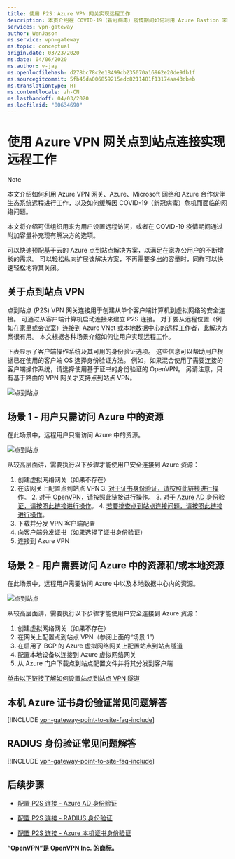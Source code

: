 ```yaml
---
title: 使用 P2S：Azure VPN 网关实现远程工作
description: 本页介绍在 COVID-19（新冠病毒）疫情期间如何利用 Azure Bastion 来实现远程工作。
services: vpn-gateway
author: WenJason
ms.service: vpn-gateway
ms.topic: conceptual
origin.date: 03/23/2020
ms.date: 04/06/2020
ms.author: v-jay
ms.openlocfilehash: d278bc78c2e18499cb235070a16962e20de9fb1f
ms.sourcegitcommit: 5fb45da006859215edc8211481f13174aa43dbeb
ms.translationtype: HT
ms.contentlocale: zh-CN
ms.lasthandoff: 04/03/2020
ms.locfileid: "80634690"
---
```

# <a name="remote-work-using-azure-vpn-gateway-point-to-site"></a>使用 Azure VPN 网关点到站点连接实现远程工作

>[!NOTE]
>本文介绍如何利用 Azure VPN 网关、Azure、Microsoft 网络和 Azure 合作伙伴生态系统远程进行工作，以及如何缓解因 COVID-19（新冠病毒）危机而面临的网络问题。
>

本文将介绍可供组织用来为用户设置远程访问，或者在 COVID-19 疫情期间通过附加容量补充现有解决方的选项。

可以快速预配基于云的 Azure 点到站点解决方案，以满足在家办公用户的不断增长的需求。 可以轻松纵向扩展该解决方案，不再需要多出的容量时，同样可以快速轻松地将其关闭。

## <a name="about-point-to-site-vpn"></a>关于点到站点 VPN

点到站点 (P2S) VPN 网关连接用于创建从单个客户端计算机到虚拟网络的安全连接。 可通过从客户端计算机启动连接来建立 P2S 连接。 对于要从远程位置（例如在家里或会议室）连接到 Azure VNet 或本地数据中心的远程工作者，此解决方案很有用。 本文根据各种场景介绍如何让用户实现远程工作。

下表显示了客户端操作系统及其可用的身份验证选项。 这些信息可以帮助用户根据已在使用的客户端 OS 选择身份验证方法。 例如，如果混合使用了需要连接的客户端操作系统，请选择使用基于证书的身份验证的 OpenVPN。 另请注意，只有基于路由的 VPN 网关才支持点到站点 VPN。

![点到站点](./media/working-remotely-support/ostable.png "操作系统")

## <a name="scenario-1---users-need-access-to-resources-in-azure-only"></a>场景 1 - 用户只需访问 Azure 中的资源

在此场景中，远程用户只需访问 Azure 中的资源。

![点到站点](./media/working-remotely-support/scenario1.png "场景 1")

从较高层面讲，需要执行以下步骤才能使用户安全连接到 Azure 资源：

1. 创建虚拟网络网关（如果不存在）
2. 在该网关上配置点到站点 VPN
    3. [对于证书身份验证，请按照此链接进行操作](/vpn-gateway/vpn-gateway-howto-point-to-site-resource-manager-portal#creategw)。
    2.  [对于 OpenVPN，请按照此链接进行操作](/vpn-gateway/vpn-gateway-howto-openvpn)。
    3.  [对于 Azure AD 身份验证，请按照此链接进行操作](/vpn-gateway/openvpn-azure-ad-tenant)。
    4.  [若要排查点到站点连接问题，请按照此链接进行操作](/vpn-gateway/vpn-gateway-troubleshoot-vpn-point-to-site-connection-problems)。
3. 下载并分发 VPN 客户端配置
4. 向客户端分发证书（如果选择了证书身份验证）
5. 连接到 Azure VPN

## <a name="scenario-2---users-need-access-to-resources-in-azure-andor-on-prem-resources"></a>场景 2 - 用户需要访问 Azure 中的资源和/或本地资源

在此场景中，远程用户需要访问 Azure 中以及本地数据中心内的资源。

![点到站点](./media/working-remotely-support/scenario2.png "场景 2")

从较高层面讲，需要执行以下步骤才能使用户安全连接到 Azure 资源：

1. 创建虚拟网络网关（如果不存在）
2. 在网关上配置点到站点 VPN（参阅上面的“场景 1”）
3. 在启用了 BGP 的 Azure 虚拟网络网关上配置站点到站点隧道
4. 配置本地设备以连接到 Azure 虚拟网络网关
5. 从 Azure 门户下载点到站点配置文件并将其分发到客户端

[单击以下链接了解如何设置站点到站点 VPN 隧道](/vpn-gateway/vpn-gateway-howto-site-to-site-resource-manager-portal)

## <a name="faq-for-native-azure-certificate-authentication"></a><a name="faqcert"></a>本机 Azure 证书身份验证常见问题解答

[!INCLUDE [vpn-gateway-point-to-site-faq-include](../../includes/vpn-gateway-faq-p2s-azurecert-include.md)]

## <a name="faq-for-radius-authentication"></a><a name="faqradius"></a>RADIUS 身份验证常见问题解答

[!INCLUDE [vpn-gateway-point-to-site-faq-include](../../includes/vpn-gateway-faq-p2s-radius-include.md)]

## <a name="next-steps"></a>后续步骤

* [配置 P2S 连接 - Azure AD 身份验证](openvpn-azure-ad-tenant.md)

* [配置 P2S 连接 - RADIUS 身份验证](point-to-site-how-to-radius-ps.md)

* [配置 P2S 连接 - Azure 本机证书身份验证](vpn-gateway-howto-point-to-site-rm-ps.md)

**“OpenVPN”是 OpenVPN Inc. 的商标。**